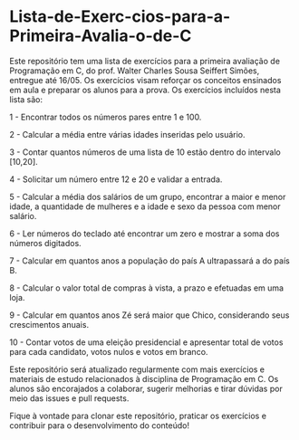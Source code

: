 # Lista-de-Exerc-cios-para-a-Primeira-Avalia-o-de-C
Este repositório tem uma lista de exercícios para a primeira avaliação de Programação em C, do prof. Walter Charles Sousa Seiffert Simões, entregue até 16/05. Os exercícios visam reforçar os conceitos ensinados em aula e preparar os alunos para a prova.
Os exercícios incluídos nesta lista são:

1 - Encontrar todos os números pares entre 1 e 100.

2 - Calcular a média entre várias idades inseridas pelo usuário.

3 - Contar quantos números de uma lista de 10 estão dentro do intervalo [10,20].

4 - Solicitar um número entre 12 e 20 e validar a entrada.

5 - Calcular a média dos salários de um grupo, encontrar a maior e menor idade, a quantidade de mulheres e a idade e sexo da pessoa com menor salário.

6 - Ler números do teclado até encontrar um zero e mostrar a soma dos números digitados.

7 - Calcular em quantos anos a população do país A ultrapassará a do país B.

8 - Calcular o valor total de compras à vista, a prazo e efetuadas em uma loja.

9 - Calcular em quantos anos Zé será maior que Chico, considerando seus crescimentos anuais.

10 - Contar votos de uma eleição presidencial e apresentar total de votos para cada candidato, votos nulos e votos em branco.

Este repositório será atualizado regularmente com mais exercícios e materiais de estudo relacionados à disciplina de Programação em C. Os alunos são encorajados a colaborar, sugerir melhorias e tirar dúvidas por meio das issues e pull requests.

Fique à vontade para clonar este repositório, praticar os exercícios e contribuir para o desenvolvimento do conteúdo!
